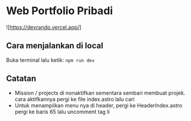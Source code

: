 # Web Portfolio Pribadi 
![https://devrando.vercel.app/]

## Cara menjalankan di local
Buka terminal lalu ketik:
```npm run dev```

## Catatan
- Mission / projects di nonaktifkan sementara sembari membuat projek.
cara aktifkannya pergi ke file index.astro lalu cari <Missions/>
- Untuk menampilkan menu nya di header, pergi ke HeaderIndex.astro pergi ke baris 65 lalu uncomment tag li
